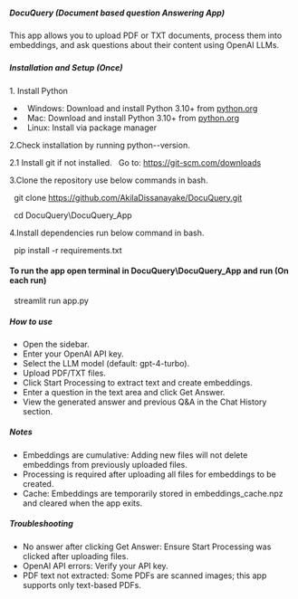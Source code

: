 ##### DocuQuery (Document based question Answering App)



This app allows you to upload PDF or TXT documents, process them into embeddings, and ask questions about their content using OpenAI LLMs.

##### 

##### Installation and Setup (Once)



1\. Install Python



* &nbsp;   Windows: Download and install Python 3.10+ from [python.org](python.org)
* &nbsp;   Mac: Download and install Python 3.10+ from [python.org](python.org)
* &nbsp;   Linux: Install via package manager



2.Check installation by running python--version.

2.1 Install git if not installed.
&nbsp;       Go to: https://git-scm.com/downloads


3.Clone the repository use below commands in bash.

&nbsp;        git clone https://github.com/AkilaDissanayake/DocuQuery.git

&nbsp;        cd DocuQuery\DocuQuery_App



4.Install dependencies run below command in bash.

&nbsp;    pip install -r requirements.txt



#### To run the app open terminal in DocuQuery\DocuQuery_App and run (On each run)

&nbsp;    streamlit run app.py



##### How to use



* Open the sidebar.
* Enter your OpenAI API key.
* Select the LLM model (default: gpt-4-turbo).
* Upload PDF/TXT files.
* Click Start Processing to extract text and create embeddings.
* Enter a question in the text area and click Get Answer.
* View the generated answer and previous Q\&A in the Chat History section.





##### Notes



* Embeddings are cumulative: Adding new files will not delete embeddings from previously uploaded files.
* Processing is required after uploading all files for embeddings to be created.
* Cache: Embeddings are temporarily stored in embeddings\_cache.npz and cleared when the app exits.



##### Troubleshooting



* No answer after clicking Get Answer: Ensure Start Processing was clicked after uploading files.
* OpenAI API errors: Verify your API key.
* PDF text not extracted: Some PDFs are scanned images; this app supports only text-based PDFs.













